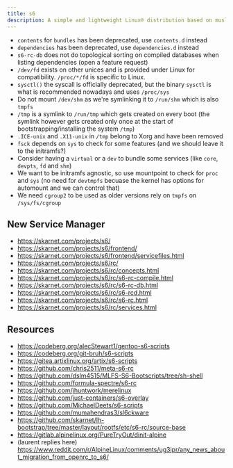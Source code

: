 ```yaml
---
title: s6
description: A simple and lightweight Linux® distribution based on musl libc and toybox
---
```


- `contents` for `bundles` has been deprecated, use `contents.d` instead
- `dependencies` has been deprecated, use `dependencies.d` instead
- `s6-rc-db` does not do topological sorting on compiled databases when listing dependencies (open a feature request)
- `/dev/fd` exists on other unices and is provided under Linux for compatibility. `/proc/*/fd` is specific to Linux.
- `sysctl()` the syscall is officially deprecated, but the binary `sysctl` is what is recommended nowadays and uses `/proc/sys`
- Do not mount `/dev/shm` as we're symlinking it to `/run/shm` which is also `tmpfs`
- `/tmp` is a symlink to `/run/tmp` which gets created on every boot (the symlink however gets created only once at the start of bootstrapping/installing the system `/tmp`)
- `.ICE-unix` and `.X11-unix` in `/tmp` belong to Xorg and have been removed
- `fsck` depends on `sys` to check for some features (and we should leave it to the initramfs?)
- Consider having a `virtual` or a `dev` to bundle some services (like `core`, `devpts`, `fd` and `shm`)
- We want to be initramfs agnostic, so use mountpoint to check for `proc` and `sys` (no need for `devtmpfs` becuase the kernel has options for automount and we can control that)
- We need `cgroup2` to be used as older versions rely on `tmpfs` on `/sys/fs/cgroup`

## New Service Manager
- https://skarnet.com/projects/s6/
- https://skarnet.com/projects/s6/frontend/
- https://skarnet.com/projects/s6/frontend/servicefiles.html
- https://skarnet.com/projects/s6/rc/
- https://skarnet.com/projects/s6/rc/concepts.html
- https://skarnet.com/projects/s6/rc/s6-rc-compile.html
- https://skarnet.com/projects/s6/rc/s6-rc-db.html
- https://skarnet.com/projects/s6/rc/s6-rcd.html
- https://skarnet.com/projects/s6/rc/s6-rc.html
- https://skarnet.com/projects/s6/rc/services.html

## Resources
- https://codeberg.org/alecStewart1/gentoo-s6-scripts
- https://codeberg.org/git-bruh/s6-scripts
- https://gitea.artixlinux.org/artix/s6-scripts
- https://github.com/chris2511/meta-s6-rc
- https://github.com/dslm4515/MLFS-S6-Bootscripts/tree/sh-shell
- https://github.com/formula-spectre/s6-rc
- https://github.com/jhuntwork/merelinux
- https://github.com/just-containers/s6-overlay
- https://github.com/MichaelDeets/s6-scripts
- https://github.com/mumahendras3/sl6ckware
- https://github.com/skarnet/lh-bootstrap/tree/master/layout/rootfs/etc/s6-rc/source-base
- https://gitlab.alpinelinux.org/PureTryOut/dinit-alpine
- (laurent replies here) https://www.reddit.com/r/AlpineLinux/comments/ug3ipr/any_news_about_migration_from_openrc_to_s6/
